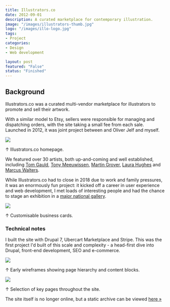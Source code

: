 ```yaml
---
title: Illustrators.co
date: 2012-09-01
description: A curated marketplace for contemporary illustration.
image: "/images/illustrators-thumb.jpg"
logo: "/images/illo-logo.jpg"
tags:
- Project
categories:
- Design
- Web development

layout: post
featured: "False"
status: "Finished"
---
```


## Background

Illustrators\.co was a curated multi-vendor marketplace for illustrators to promote and sell their artwork. 

With a similar model to Etsy, sellers were responsible for managing and dispatching orders, with the site taking a small fee from each sale. Launched in 2012, it was joint project between and Oliver Jelf and myself. 

<img src="https://res.cloudinary.com/dhcgic4ld/image/upload/v1707150177/work/illustrators1.jpg" class="wide">
<p class="caption">↑ Illustrators.co homepage.</p>

We featured over 30 artists, both up-and-coming and well established, including [Tom Gauld](https://www.tomgauld.com), [Tony Meeuwissen](https://folioart.co.uk/illustrator/tony-meeuwissen/), [Martin Grover](https://martingrover.com), [Laura Hughes](https://www.laurahughes-illustrator.co.uk) and [Marcus Walters](https://www.marcuswalters.com).

While Illustrators\.co had to close in 2018 due to work and family pressures, it was an enormously fun project: it kicked off a career in user experience and web development, I met loads of interesting people and had the chance to stage an exhibition in a [major national gallery](/articles/lineup/).

<img src="/images/illustrators2.jpg" class="wide">
<p class="caption">↑ Customisable business cards.</p>

### Technical notes

I built the site with Drupal 7, Ubercart Marketplace and Stripe. This was the first project I'd built of this scale and complexity - a head-first dive into Drupal, front-end development, SEO and e-commerce.

<img src="/images/illustrators4.jpg" class="wide">
<p class="caption">↑ Early wireframes showing page hierarchy and content blocks.</p>

<img src="https://res.cloudinary.com/dhcgic4ld/image/upload/v1707150435/work/illustrators3.jpg" class="wide">
<p class="caption">↑ Selection of key pages throughout the site.</p>

The site itself is no longer online, but a static archive can be viewed [here »](https://illustrators.netlify.app)